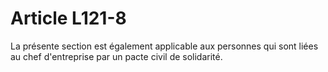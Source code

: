 # Article L121-8

La présente section est également applicable aux personnes qui sont liées au chef d'entreprise par un pacte civil de solidarité.